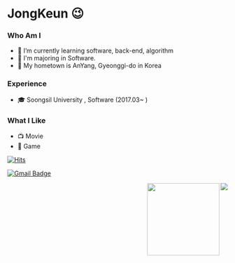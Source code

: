 # JongKeun 😉
### Who Am I
- 🌱 I’m currently learning software, back-end, algorithm
- 🥇 I'm majoring in Software.
- 🚅 My hometown is AnYang, Gyeonggi-do in Korea

### Experience
- 🎓 Soongsil University , Software (2017.03~ )


### What I Like
- 📺 Movie
- 🔵 Game


[![Hits](https://hits.seeyoufarm.com/api/count/incr/badge.svg?url=https%3A%2F%2Fgithub.com%2Fhaesoo9410&count_bg=%23EB8B10&title_bg=%23684327&icon=&icon_color=%23E7E7E7&title=VISIT&edge_flat=false)](https://github.com/LeeJongKeun)


[![Gmail Badge](https://img.shields.io/badge/Gmail-D14836?style=flat&logo=Gmail&logoColor=white)](mailto:johnny55043@gmail.com)


<img align='right' src="http://mazassumnida.wtf/api/v2/generate_badge?boj=johnny550">


<img align='right' src="https://github-readme-stats.vercel.app/api?username=LeeJongKeun" height="165">
